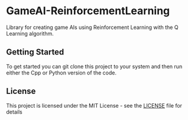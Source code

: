 # GameAI-ReinforcementLearning
Library for creating game AIs using Reinforcement Learning with the Q Learning algorithm.

## Getting Started

To get started you can git clone this project to your system and then run either the Cpp or Python version of the code. 

## License

This project is licensed under the MIT License - see the [LICENSE](LICENSE) file for details
